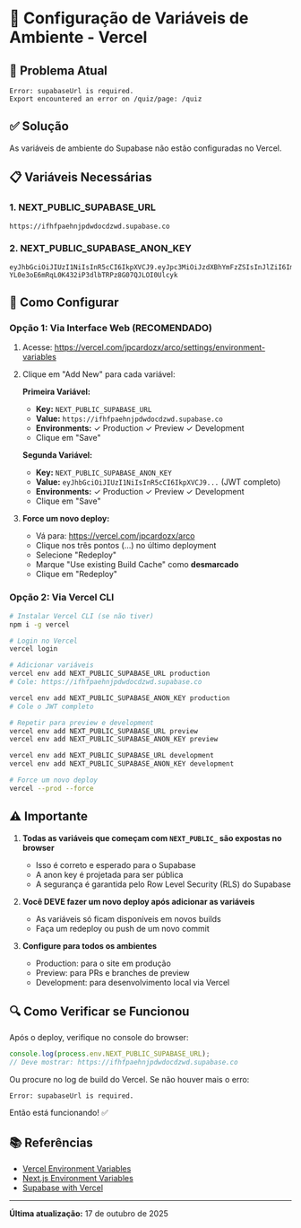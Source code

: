 # 🚀 Configuração de Variáveis de Ambiente - Vercel

## 🔴 Problema Atual

```
Error: supabaseUrl is required.
Export encountered an error on /quiz/page: /quiz
```

## ✅ Solução

As variáveis de ambiente do Supabase não estão configuradas no Vercel.

## 📋 Variáveis Necessárias

### 1. NEXT_PUBLIC_SUPABASE_URL
```
https://ifhfpaehnjpdwdocdzwd.supabase.co
```

### 2. NEXT_PUBLIC_SUPABASE_ANON_KEY
```
eyJhbGciOiJIUzI1NiIsInR5cCI6IkpXVCJ9.eyJpc3MiOiJzdXBhYmFzZSIsInJlZiI6ImlmaGZwYWVobmpwZHdkb2NkendkIiwicm9sZSI6ImFub24iLCJpYXQiOjE3NTcwMDMxMzIsImV4cCI6MjA3MjU3OTEzMn0.-YL0e3oE6mRqL0K432iP3dlbTRPz8G07QJLOI0Ulcyk
```

## 🎯 Como Configurar

### Opção 1: Via Interface Web (RECOMENDADO)

1. Acesse: https://vercel.com/jpcardozx/arco/settings/environment-variables

2. Clique em "Add New" para cada variável:

   **Primeira Variável:**
   - **Key:** `NEXT_PUBLIC_SUPABASE_URL`
   - **Value:** `https://ifhfpaehnjpdwdocdzwd.supabase.co`
   - **Environments:** ✓ Production ✓ Preview ✓ Development
   - Clique em "Save"

   **Segunda Variável:**
   - **Key:** `NEXT_PUBLIC_SUPABASE_ANON_KEY`
   - **Value:** `eyJhbGciOiJIUzI1NiIsInR5cCI6IkpXVCJ9...` (JWT completo)
   - **Environments:** ✓ Production ✓ Preview ✓ Development
   - Clique em "Save"

3. **Force um novo deploy:**
   - Vá para: https://vercel.com/jpcardozx/arco
   - Clique nos três pontos (...) no último deployment
   - Selecione "Redeploy"
   - Marque "Use existing Build Cache" como **desmarcado**
   - Clique em "Redeploy"

### Opção 2: Via Vercel CLI

```bash
# Instalar Vercel CLI (se não tiver)
npm i -g vercel

# Login no Vercel
vercel login

# Adicionar variáveis
vercel env add NEXT_PUBLIC_SUPABASE_URL production
# Cole: https://ifhfpaehnjpdwdocdzwd.supabase.co

vercel env add NEXT_PUBLIC_SUPABASE_ANON_KEY production
# Cole o JWT completo

# Repetir para preview e development
vercel env add NEXT_PUBLIC_SUPABASE_URL preview
vercel env add NEXT_PUBLIC_SUPABASE_ANON_KEY preview

vercel env add NEXT_PUBLIC_SUPABASE_URL development
vercel env add NEXT_PUBLIC_SUPABASE_ANON_KEY development

# Force um novo deploy
vercel --prod --force
```

## ⚠️ Importante

1. **Todas as variáveis que começam com `NEXT_PUBLIC_` são expostas no browser**
   - Isso é correto e esperado para o Supabase
   - A anon key é projetada para ser pública
   - A segurança é garantida pelo Row Level Security (RLS) do Supabase

2. **Você DEVE fazer um novo deploy após adicionar as variáveis**
   - As variáveis só ficam disponíveis em novos builds
   - Faça um redeploy ou push de um novo commit

3. **Configure para todos os ambientes**
   - Production: para o site em produção
   - Preview: para PRs e branches de preview
   - Development: para desenvolvimento local via Vercel

## 🔍 Como Verificar se Funcionou

Após o deploy, verifique no console do browser:

```javascript
console.log(process.env.NEXT_PUBLIC_SUPABASE_URL);
// Deve mostrar: https://ifhfpaehnjpdwdocdzwd.supabase.co
```

Ou procure no log de build do Vercel. Se não houver mais o erro:
```
Error: supabaseUrl is required.
```

Então está funcionando! ✅

## 📚 Referências

- [Vercel Environment Variables](https://vercel.com/docs/concepts/projects/environment-variables)
- [Next.js Environment Variables](https://nextjs.org/docs/basic-features/environment-variables)
- [Supabase with Vercel](https://supabase.com/docs/guides/getting-started/tutorials/with-nextjs)

---

**Última atualização:** 17 de outubro de 2025
